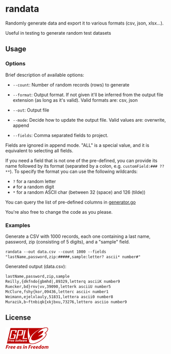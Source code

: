 # randata
Randomly generate data and export it to various formats (csv, json, xlsx...). 

Useful in testing to generate random test datasets

## Usage

### Options

Brief description of available options:

- `--count`: Number of random records (rows) to generate

- `--format`: Output format. If not given it'll be inferred from the output file extension (as long as it's valid).
  Valid formats are: csv, json

- `--out`: Output file

- `--mode`: Decide how to update the output file. Valid values are: overwrite, append

- `--fields`: Comma separated fields to project.
 
Fields are ignored in append mode. "ALL" is a special value, and it is equivalent to selecting all fields.

If you need a field that is not one of the pre-defined, you can provide its name followed by its format
(separated by a colon, e.g. `customField:### ??**`).
To specify the format you can use the following wildcards:
- `?` for a random letter
- `#` for a random digit
- `*` for a random ASCII char (between 32 (space) and 126 (tilde))

You can query the list of pre-defined columns in [generator.go](generator/generator.go)

You're also free to change the code as you please.

### Examples

Generate a CSV with 1000 records, each one containing a last name, password, zip (consisting of 5 digits), 
and a "sample" field. 

```shell
randata --out data.csv --count 1000 --fields "lastName,password,zip:#####,sample:letter? ascii* number#"
```

Generated output (data.csv):

```text
lastName,password,zip,sample
Reilly,{dkfndo{gbmhd|,89329,letterq asciiK number9
Ruecker,bd}rnv|vv,39090,letterk asciiU number5
McClure,fshy{kor,09436,letterc ascii< number1
Weimann,ejelxlauly,51831,lettera ascii0 number8
Murazik,b~ftnbiqk{xkjbxu,73276,lettero asciio number9
```

## License

![GPLv3](gplv3.png)